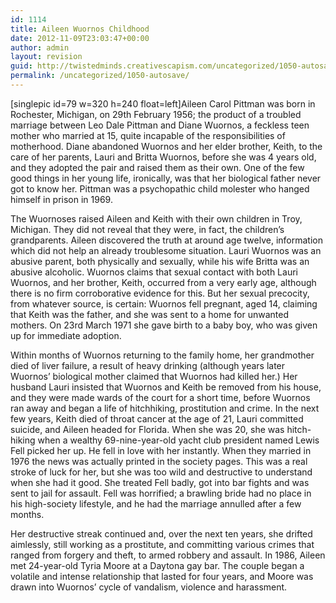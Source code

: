 ```yaml
---
id: 1114
title: Aileen Wuornos Childhood
date: 2012-11-09T23:03:47+00:00
author: admin
layout: revision
guid: http://twistedminds.creativescapism.com/uncategorized/1050-autosave/
permalink: /uncategorized/1050-autosave/
---
```

<p class="dropcap-first">
  [singlepic id=79 w=320 h=240 float=left]Aileen Carol Pittman was born in Rochester, Michigan, on 29th February 1956; the product of a troubled marriage between Leo Dale Pittman and Diane Wuornos, a feckless teen mother who married at 15, quite incapable of the responsibilities of motherhood. Diane abandoned Wuornos and her elder brother, Keith, to the care of her parents, Lauri and Britta Wuornos, before she was 4 years old, and they adopted the pair and raised them as their own. One of the few good things in her young life, ironically, was that her biological father never got to know her. Pittman was a psychopathic child molester who hanged himself in prison in 1969.
</p>

The Wuornoses raised Aileen and Keith with their own children in Troy, Michigan. They did not reveal that they were, in fact, the children&#8217;s grandparents. Aileen discovered the truth at around age twelve, information which did not help an already troublesome situation. Lauri Wuornos was an abusive parent, both physically and sexually, while his wife Britta was an abusive alcoholic. Wuornos claims that sexual contact with both Lauri Wuornos, and her brother, Keith, occurred from a very early age, although there is no firm corroborative evidence for this. But her sexual precocity, from whatever source, is certain: Wuornos fell pregnant, aged 14, claiming that Keith was the father, and she was sent to a home for unwanted mothers. On 23rd March 1971 she gave birth to a baby boy, who was given up for immediate adoption.

Within months of Wuornos returning to the family home, her grandmother died of liver failure, a result of heavy drinking (although years later Wuornos’ biological mother claimed that Wuornos had killed her.) Her husband Lauri insisted that Wuornos and Keith be removed from his house, and they were made wards of the court for a short time, before Wuornos ran away and began a life of hitchhiking, prostitution and crime. In the next few years, Keith died of throat cancer at the age of 21, Lauri committed suicide, and Aileen headed for Florida. When she was 20, she was hitch-hiking when a wealthy 69-nine-year-old yacht club president named Lewis Fell picked her up. He fell in love with her instantly. When they married in 1976 the news was actually printed in the society pages. This was a real stroke of luck for her, but she was too wild and destructive to understand when she had it good. She treated Fell badly, got into bar fights and was sent to jail for assault. Fell was horrified; a brawling bride had no place in his high-society lifestyle, and he had the marriage annulled after a few months.

Her destructive streak continued and, over the next ten years, she drifted aimlessly, still working as a prostitute, and committing various crimes that ranged from forgery and theft, to armed robbery and assault. In 1986, Aileen met 24-year-old Tyria Moore at a Daytona gay bar. The couple began a volatile and intense relationship that lasted for four years, and Moore was drawn into Wuornos’ cycle of vandalism, violence and harassment.